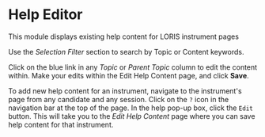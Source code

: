# Help Editor

This module displays existing help content for LORIS instrument pages

Use the *Selection Filter* section to search by Topic or Content keywords.

Click on the blue link in any *Topic* or *Parent Topic* column to edit the content within. Make your edits within the Edit Help Content page, and click **Save**.

To add new help content for an instrument, navigate to the instrument's page from any candidate and any session. Click on the `?` icon in the navigation bar at the top
 of the page. In the help pop-up box, click the `Edit` button. This will take you to the *Edit Help Content* page where you can save help content for that instrument.